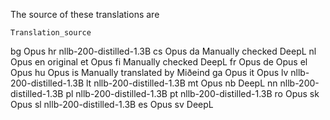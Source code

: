 The source of these translations are
	
	Translation_source
bg	Opus
hr	nllb-200-distilled-1.3B
cs	Opus
da	Manually checked DeepL
nl	Opus
en	original
et	Opus
fi	Manually checked DeepL
fr	Opus
de	Opus
el	Opus
hu	Opus
is	Manually translated by Miðeind
ga	Opus
it	Opus
lv	nllb-200-distilled-1.3B
lt	nllb-200-distilled-1.3B
mt	Opus
nb	DeepL
nn	nllb-200-distilled-1.3B
pl	nllb-200-distilled-1.3B
pt	nllb-200-distilled-1.3B
ro	Opus
sk	Opus
sl	nllb-200-distilled-1.3B
es	Opus
sv	DeepL
	